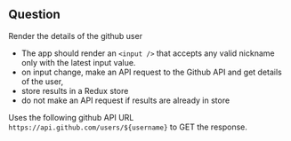 ## Question

Render the details of the github user

- The app should render an `<input />` that accepts any valid nickname only with the latest input value.
- on input change, make an API request to the Github API and get details of the user,
- store results in a Redux store
- do not make an API request if results are already in store

Uses the following github API URL `https://api.github.com/users/${username}` to GET the response.
